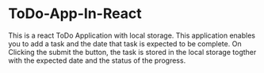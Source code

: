 # ToDo-App-In-React

This is a react ToDo Application with local storage. This application enables you to add a task and the date that task is expected to be complete. On Clicking the submit the button, the task is stored in the local storage togther with the expected date and the status of the progress.
